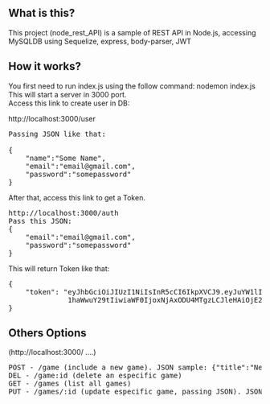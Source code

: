 <article class="markdown-body entry-content container-lg" itemprop="text">
<h1>What is this?</h1>
This project (node_rest_API) is a sample of REST API in Node.js, accessing MySQLDB using Sequelize, express, body-parser, JWT

<h1>How it works?</h1> 
You first need to run index.js using the follow command: nodemon index.js <br>
This will start a server in 3000 port. <br>
Access this link to create user in DB: 

http://localhost:3000/user <br>
<pre>
Passing JSON like that: <br>
{
    "name":"Some Name",
    "email":"email@gmail.com",
    "password":"somepassword"
} </pre>

After that, access this link to get a Token. <br>
<pre>
http://localhost:3000/auth
Pass this JSON:
{
    "email":"email@gmail.com",
    "password":"somepassword"
}
</pre>

This will return Token like that: <br>
<pre>
{
    "token": "eyJhbGciOiJIUzI1NiIsInR5cCI6IkpXVCJ9.eyJuYW1lIjoiVGhhaXMgQWx2aW0iLCJlbWFpbCI6InRoYWlzYWx2aW1AZ2
              1haWwuY29tIiwiaWF0IjoxNjAxODU4MTgzLCJleHAiOjE2MDE5MDEzODN9.vVKb-EMuSubLTewb9b7mqaFHFc4Gvfu2Vq_mZuA-67A"
}
</pre>

<h1>Others Options </h1> (http://localhost:3000/ ....) <br>
<pre>
POST - /game (include a new game). JSON sample: {"title":"New game","year":1990,"price":300 }
DEL - /game:id (delete an especific game)
GET - /games (list all games)
PUT - /games/:id (update especific game, passing JSON). JSON sample: {"title":"New game","year":1990,"price":300 }
</pre>    
</article>







